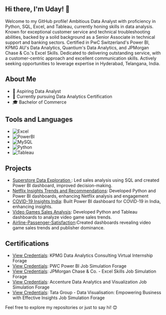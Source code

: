 ## Hi there, I'm Uday! 👋

Welcome to my GitHub profile! Ambitious Data Analyst with proficiency in Python, SQL, Excel, and Tableau, currently honing skills in data analysis. Known for exceptional customer service and technical troubleshooting abilities, backed by a solid background as a Senior Associate in technical support and banking sectors. Certified in PwC Switzerland's Power BI, KPMG AU's Data Analytics, Quantium's Data Analytics, and JPMorgan Chase & Co.'s Excel Skills. Dedicated to delivering outstanding service, with a customer-centric approach and excellent communication skills. Actively seeking opportunities to leverage expertise in Hyderabad, Telangana, India.

## About Me

- 💼 Aspiring Data Analyst
- 🌱 Currently pursuing Data Analytics Certification
- 🎓 Bachelor of Commerce
## Tools and Languages
- ![Excel](https://img.shields.io/badge/-Excel-217346?style=flat-square&logo=microsoft-excel&logoColor=white)
- ![PowerBI](https://img.shields.io/badge/-PowerBI-F2C811?style=flat-square&logo=powerbi&logoColor=black)
- ![MySQL](https://icon2.cleanpng.com/20180727/oi/kisspng-mysql-database-sperrverfahren-technology-web-design-5b5b1a8caaf345.5093980515326972287002.jpg)
- ![Python](https://www.python.org/static/community_logos/python-logo.png)
- ![Tableau](https://thewealthmosaic.s3.amazonaws.com/media/Logo_Tableau_Software.png)
  
## Projects
- [Superstore Data Exploration ](https://github.com/udayevol/Project-1-Superstore-Data-Exploration-SQL-): Led sales analysis using SQL and created Power BI dashboard, improved decision-making.
- [Netflix Insights Trends and Recommendations](https://github.com/udayevol/Project-2-Netflix-Insights-Unveiling-Trends-and-Recommendations): Developed Python and Power BI dashboards, enhancing Netflix analysis and engagement
- [COVID-19 Insights India](https://github.com/udayevol/Project-3-COVID-19-Insights-India): Built Power BI dashboard for COVID-19 in India, enhancing insights.
- [Video Games Sales Analysis](https://public.tableau.com/app/profile/chalamala.uday/viz/Project4VideoGamessalesAnalysis/Dashboard1): Developed Python and Tableau dashboards to analyze video game sales trends.
- [Airline-Passenger-Satisfaction](https://public.tableau.com/app/profile/chalamala.uday/viz/Project5AirlinePassengerSatisfaction/Dashboard1):Created dashboards revealing video game sales trends and publisher dominance.

## Certifications
- [View Credentials](https://forage-uploads-prod.s3.amazonaws.com/completion-certificates/KPMG%20AU/m7W4GMqeT3bh9Nb2c_KPMG%20AU_3vxGxa66x45SnTZ3r_1707851565586_completion_certificate.pdf): KPMG Data Analytics Consulting Virtual Internship Forage
- [View Credentials](https://forage-uploads-prod.s3.amazonaws.com/completion-certificates/PwC%20Switzerland/a87GpgE6tiku7q3gu_PwC%20Switzerland_3vxGxa66x45SnTZ3r_1709844452129_completion_certificate.pdf): PWC Power BI Job Simulation Forage
- [View Credentials](https://forage-uploads-prod.s3.amazonaws.com/completion-certificates/JPMorgan%20Chase%20Corporate/XiuvjcwqWRqH9oy38_JPMorgan%20Chase%20&%20Co._3vxGxa66x45SnTZ3r_1710095440693_completion_certificate.pdf): JPMorgan Chase & Co. - Excel Skills Job Simulation Forage
- [View Credentials](https://forage-uploads-prod.s3.amazonaws.com/completion-certificates/Accenture%20North%20America/hzmoNKtzvAzXsEqx8_Accenture%20North%20America_3vxGxa66x45SnTZ3r_1716378616406_completion_certificate.pdf): Accenture Data Analytics and Visualization Job Simulation Forage
- [View Credentials](https://forage-uploads-prod.s3.amazonaws.com/completion-certificates/Tata/MyXvBcppsW2FkNYCX_Tata%20Group_3vxGxa66x45SnTZ3r_1716390611559_completion_certificate.pdf): Tata Group - Data Visualisation: Empowering Business with Effective Insights Job Simulation Forage


Feel free to explore my repositories or just to say hi! 😊
